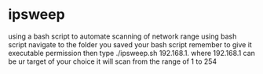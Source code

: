 # ipsweep
using a bash script to automate scanning of network range using bash script
navigate to the folder you saved your bash script
remember to give it executable permission
then type     ./ipsweep.sh 192.168.1.
where 192.168.1 can be ur target of your choice
it will scan from the range of 1 to 254
